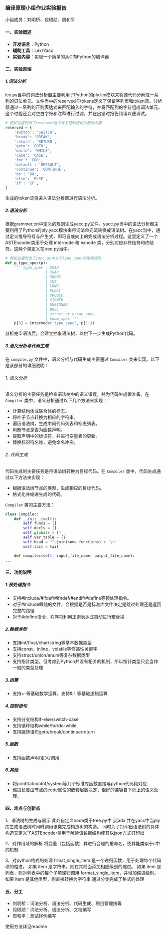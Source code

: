 ### 编译原理小组作业实验报告
小组成员：刘明桥、段硕勋、周和平
#### 一、实验概述
+ **开发语言**：Python
+ **辅助工具**：Lex/Yacc
+ **实验内容**：实现一个简单的从C向Python的编译器

#### 二、实验原理
##### 1.词法分析
lex.py当中的词法分析器主要利用了Python的ply.lex模块来将源代码分解成一系列的词法单元。文件当中的reserved与tokens定义了保留字列表和token流。分析器通过一系列的正则表达式来匹配输入的字符，并将匹配到的字符组成词法单元。这个过程还会对空白字符和注释进行过滤，并在出错时报告错误以便调试。
```python
# 例如这里列出了reserved当中有关控制语句的部分内容
reserved = {
    'switch': 'SWITCH',
    'break': 'BREAK',
    'return': 'RETURN',
    'goto': 'GOTO',
    'while': 'WHILE',
    'case': 'CASE',
    'for': 'FOR',
    'default': 'DEFAULT',
    'continue': 'CONTINUE',
    'do': 'DO',
    'else': 'ELSE',
    'if': 'IF',
}
```
生成的token流将进入语法分析器进行语法分析。

##### 2.语法分析
根据grammer.txt中定义的规则生成yacc.py文件。yacc.py当中的语法分析器主要利用了Python的ply.yacc模块来将词法单元流转换成语法树。在yacc当中，通过定义推导符号与产生式，即可自底向上的完成语法分析过程。这里定义了一个ASTEncoder类用于处理 internode 和 exnode 类，分别对应非终结符和终结符。这两个类定义在tree.py当中。
```python
# 例如这里列出了yacc.py中关于type_spec的推导规则
def p_type_spec(p):
    ''' type_spec : VOID
                  | CHAR
                  | SHORT
                  | INT
                  | LONG
                  | FLOAT
                  | DOUBLE
                  | SIGNED
                  | UNSIGNED
                  | BOOL
                  | struct_or_union_spec
                  | enum_spec '''
    p[0] = internode('type_spec', p[1:])
```
分析完毕语法后，会建立抽象语法树，以供下一步生成Python代码。

##### 3.语义分析与代码生成

在 `compile.py` 文件中，语义分析与代码生成主要通过 `Compiler` 类来实现。以下是该部分的详细说明：

###### 1. 语义分析

语义分析的主要任务是检查语法树中的语义错误，并为代码生成做准备。在 `Compiler` 类中，语义分析通过以下几个方法来实现：

- 计算结构体或联合体的标志。
- 将叶子节点转换为相应的字符串。
- 遍历语法树，生成中间代码列表和标志列表。
- 判断节点是否为函数声明。
- 提取声明中的标识符，并进行变量表的更新。
- 替换标识符名称，避免命名冲突。

###### 2. 代码生成

代码生成的主要任务是将语法树转换为目标代码。在 `Compiler` 类中，代码生成通过以下方法来实现：
- 根据语法树节点的类型，生成相应的目标代码。
- 格式化并缩进生成的代码。

 `Compiler` 类的主要方法：

```python
class Compiler:
    def __init__(self):
        self.funcs = []
        self.decls = []
        self.globals = []
        self.var_table = {}
        self.head = "".join(some_functions) + '\n'
        self.tail = tail

    def compilec(self, input_file_name, output_file_name):
...
```

#### 三、功能说明
##### 1.预处理指令
* 支持#include/#ifdef/#ifndef/#endif/#define等预处理指令。
* 对于#include跟随的文件，会根据是否是标准库文件决定是跳过处理还是返回完整的路径
* 对于#define指令，程序将利用正则表达式自动进行宏替换

##### 2.数据类型
* 支持int/float/char/string等基本数据类型
* 支持const，inline，volatile等修饰性关键字
* 支持struct/union/enum等复杂数据类型
* 支持指针类型，但考虑到Python并没有相关的机制，所以指针类型只会当作一般的类型处理

##### 3.运算
* 支持+-等基础数学运算，支持&！等基础逻辑运算

##### 4.控制语句
* 支持分支结构if-else/switch-case
* 支持循环结构while/for/do-while
* 支持跳转语句goto/break/continue/return

##### 5.函数
* 支持函数声明/定义/调用

##### 6.其他
* 将printf/atoi/atof/system等几个标准库函数直接与python代码段对应
* 缩进长度由节点的code属性的嵌套层数决定，很好的兼容自下而上的语义处理。

#### 四、难点与创新点
1、语法树的生成与展示
此处自定义node类于tree.py中
![ada](image.png)
并在yacc中当ply库生成语法树时同时调用该类完成构造树的构造。
同时为了打印出语法树的具体构造又定义了ASTEncoder类用于解读该数据结构使其以json方式打印出

2、对作用域的解析
将变量（包括函数）其进行合理的重命名，使其能类似于c中的机制

3、对python格式的处理
frmat_single_item 是一个递归函数，用于处理每个代码项的缩进。
如果 item 是字符串，则在其前面添加相应级别的缩进。
如果 item 是列表，则对列表中的每个子项递归调用 format_single_item，并增加缩进级别。
如果 item 是其他类型，则直接转换为字符串
通过分类完成了格式的处理


#### 五、分工
+ 刘明桥：词法分析、语法分析、代码生成、项目管理统筹
+ 段硕勋：词法分析、语法分析、文档编写
+ 周和平：测试样例编写

使用方法详见readme